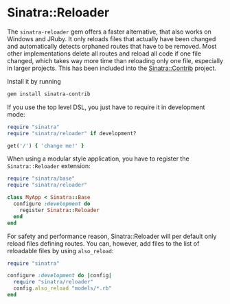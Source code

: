 # Sinatra::Reloader

The `sinatra-reloader` gem offers a faster alternative, that also works on
Windows and JRuby. It only reloads files that actually have been changed and
automatically detects orphaned routes that have to be removed. Most other
implementations delete all routes and reload all code if one file changed,
which takes way more time than reloading only one file, especially in larger
projects. This has been included into the 
[Sinatra::Contrib](https://github.com/sinatra/sinatra-contrib) project.

Install it by running


```bash
gem install sinatra-contrib
```

If you use the top level DSL, you just have to require it in development mode:

```ruby
require "sinatra"
require "sinatra/reloader" if development?

get('/') { 'change me!' }
```

When using a modular style application, you have to register the
`Sinatra::Reloader` extension:

```ruby
require "sinatra/base"
require "sinatra/reloader"

class MyApp < Sinatra::Base
  configure :development do
    register Sinatra::Reloader
  end
end
```

For safety and performance reason, Sinatra::Reloader will per default only
reload files defining routes. You can, however, add files to the list of
reloadable files by using `also_reload`:

```ruby
require "sinatra"

configure :development do |config|
  require "sinatra/reloader"
  config.also_reload "models/*.rb"
end
```


